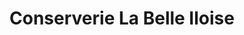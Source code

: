 ---
title: "Conserverie La Belle Iloise"
url: /cherbourg/conserverie-la-belle-iloise/
shop: fruits de mer
---